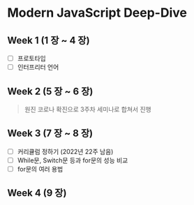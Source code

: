 # Modern JavaScript Deep-Dive

## Week 1 (1 장 ~ 4 장)

- [ ] 프로토타입
- [ ] 인터프리터 언어

## Week 2 (5 장 ~ 6 장)

> 원진 코로나 확진으로 3주차 세미나로 합쳐서 진행

## Week 3 (7 장 ~ 8 장)

- [ ] 커리큘럼 정하기 (2022년 22주 남음)
- [ ] While문, Switch문 등과 for문의 성능 비교
- [ ] for문의 여러 용법

## Week 4 (9 장)
